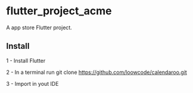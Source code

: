 # flutter_project_acme

A app store Flutter project.

## Install

1 - Install Flutter

2 - In a terminal run git clone https://github.com/loowcode/calendaroo.git

3 - Import in yout IDE
